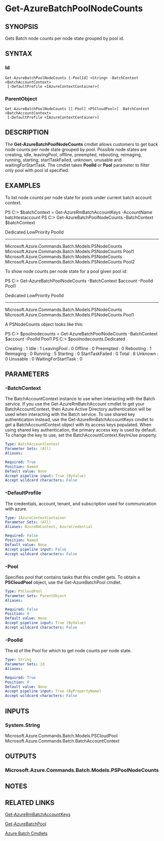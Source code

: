 ﻿---
external help file: Microsoft.Azure.Commands.Batch.dll-Help.xml
online version: https://docs.microsoft.com/en-us/powershell/module/azurerm.batch/get-azurebatchpoolnodecounts
schema: 2.0.0
---

# Get-AzureBatchPoolNodeCounts

## SYNOPSIS
Gets Batch node counts per node state grouped by pool id. 

## SYNTAX

### Id
```
Get-AzureBatchPoolNodeCounts [-PoolId] <String> -BatchContext <BatchAccountContext>
 [-DefaultProfile <IAzureContextContainer>]
```

### ParentObject
```
Get-AzureBatchPoolNodeCounts [[-Pool] <PSCloudPool>] -BatchContext <BatchAccountContext>
 [-DefaultProfile <IAzureContextContainer>]
```

## DESCRIPTION

The **Get-AzureBatchPoolNodeCounts** cmdlet allows customers to get back node counts per node state grouped by pool. Possible node states are creating, idle, leavingPool, offline, preempted, rebooting, reimaging, running, starting, startTaskFailed, unknown, unusable and waitingForStartTask. The cmdlet takes **PoolId** or **Pool** parameter to filter only pool with pool id specified. 

## EXAMPLES

To list node counts per node state for pools under current batch account context.

PS C:\> $batchContext = Get-AzureRmBatchAccountKeys -AccountName batchtestaccount
PS C:\> Get-AzureBatchPoolNodeCounts -BatchContext $batchContext

Dedicated                                          LowPriority                                        PoolId
---------                                          -----------                                        ------
Microsoft.Azure.Commands.Batch.Models.PSNodeCounts Microsoft.Azure.Commands.Batch.Models.PSNodeCounts Pool1
Microsoft.Azure.Commands.Batch.Models.PSNodeCounts Microsoft.Azure.Commands.Batch.Models.PSNodeCounts Pool2

To show node counts per node state for a pool given pool id:

PS C:\> Get-AzureBatchPoolNodeCounts -BatchContext $account -PoolId Pool1

Dedicated                                          LowPriority                                        PoolId
---------                                          -----------                                        ------
Microsoft.Azure.Commands.Batch.Models.PSNodeCounts Microsoft.Azure.Commands.Batch.Models.PSNodeCounts Pool1

A PSNodeCounts object looks like this:

PS C:\> $poolnodecounts = Get-AzureBatchPoolNodeCounts -BatchContext $account -PoolId Pool1
PS C:\> $poolnodecounts.Dedicated

Creating            : 1
Idle                : 1
LeavingPool         : 0
Offline             : 0
Preempted           : 0
Rebooting           : 1
Reimaging           : 0
Running             : 5
Starting            : 0
StartTaskFailed     : 0
Total               : 8
Unknown             : 0
Unusable            : 0
WaitingForStartTask : 0

## PARAMETERS

### -BatchContext
The BatchAccountContext instance to use when interacting with the Batch service.
If you use the Get-AzureRmBatchAccount cmdlet to get your BatchAccountContext, then Azure Active Directory authentication will be used when interacting with the Batch service.
To use shared key authentication instead, use the Get-AzureRmBatchAccountKeys cmdlet to get a BatchAccountContext object with its access keys populated.
When using shared key authentication, the primary access key is used by default.
To change the key to use, set the BatchAccountContext.KeyInUse property.

```yaml
Type: BatchAccountContext
Parameter Sets: (All)
Aliases: 

Required: True
Position: Named
Default value: None
Accept pipeline input: True (ByValue)
Accept wildcard characters: False
```

### -DefaultProfile
The credentials, account, tenant, and subscription used for communication with azure.

```yaml
Type: IAzureContextContainer
Parameter Sets: (All)
Aliases: AzureRmContext, AzureCredential

Required: False
Position: Named
Default value: None
Accept pipeline input: False
Accept wildcard characters: False
```

### -Pool
Specifies pool that contains tasks that this cmdlet gets.
To obtain a **PSCloudPool** object, use the Get-AzureBatchPool cmdlet.

```yaml
Type: PSCloudPool
Parameter Sets: ParentObject
Aliases: 

Required: False
Position: 0
Default value: None
Accept pipeline input: True (ByValue)
Accept wildcard characters: False
```

### -PoolId
The id of the Pool for which to get node counts per node state.

```yaml
Type: String
Parameter Sets: Id
Aliases: 

Required: True
Position: 0
Default value: None
Accept pipeline input: True (ByPropertyName)
Accept wildcard characters: False
```

## INPUTS

### System.String
Microsoft.Azure.Commands.Batch.Models.PSCloudPool
Microsoft.Azure.Commands.Batch.BatchAccountContext


## OUTPUTS

### Microsoft.Azure.Commands.Batch.Models.PSPoolNodeCounts


## NOTES

## RELATED LINKS

[Get-AzureRmBatchAccountKeys](./Get-AzureRmBatchAccountKeys.md)

[Get-AzureBatchPool](./Get-AzureBatchPool.md)

[Azure Batch Cmdlets](./AzureRM.Batch.md)
